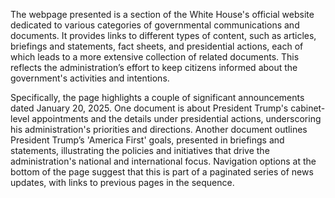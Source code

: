 The webpage presented is a section of the White House's official website dedicated to various categories of governmental communications and documents. It provides links to different types of content, such as articles, briefings and statements, fact sheets, and presidential actions, each of which leads to a more extensive collection of related documents. This reflects the administration’s effort to keep citizens informed about the government's activities and intentions. 

Specifically, the page highlights a couple of significant announcements dated January 20, 2025. One document is about President Trump's cabinet-level appointments and the details under presidential actions, underscoring his administration's priorities and directions. Another document outlines President Trump’s 'America First' goals, presented in briefings and statements, illustrating the policies and initiatives that drive the administration's national and international focus. Navigation options at the bottom of the page suggest that this is part of a paginated series of news updates, with links to previous pages in the sequence.